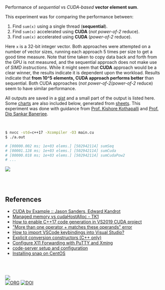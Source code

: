 Performance of *sequential* vs *CUDA-based* **vector element sum**.

This experiment was for comparing the performance between:
1. Find `sum(x)` using a single thread (**sequential**).
2. Find `sum(x)` accelerated using **CUDA** (*not power-of-2* reduce).
3. Find `sum(x)` accelerated using **CUDA** (*power-of-2* reduce).

Here `x` is a 32-bit integer vector. Both approaches were attempted on a number
of vector sizes, running each approach 5 times per size to get a good time
measure. Note that time taken to copy data back and forth from the GPU is not
measured, and the sequential approach does not make use of *SIMD instructions*.
While it might seem that **CUDA** approach would be a clear winner, the results
indicate it is dependent upon the workload. Results indicate that **from 10^5**
**elements, CUDA approach performs better** than sequential. Both CUDA approaches
(*not power-of-2*/*power-of-2* reduce) seem to have similar performance.

All outputs are saved in a [gist] and a small part of the output is listed here.
Some [charts] are also included below, generated from [sheets]. This experiment
was done with guidance from [Prof. Kishore Kothapalli] and
[Prof. Dip Sankar Banerjee].

<br>

```bash
$ nvcc -std=c++17 -Xcompiler -O3 main.cu
$ ./a.out

# [00000.002 ms; 1e+03 elems.] [502942114] sumSeq
# [00001.128 ms; 1e+03 elems.] [502942114] sumCuda
# [00000.018 ms; 1e+03 elems.] [502942114] sumCudaPow2
# ...
```

[![](https://i.imgur.com/WAY6rGl.png)][sheetp]

<br>
<br>


## References

- [CUDA by Example :: Jason Sanders, Edward Kandrot](https://gist.github.com/wolfram77/72c51e494eaaea1c21a9c4021ad0f320)
- [Managed memory vs cudaHostAlloc - TK1](https://forums.developer.nvidia.com/t/managed-memory-vs-cudahostalloc-tk1/34281)
- [How to enable C++17 code generation in VS2019 CUDA project](https://stackoverflow.com/a/63057409/1413259)
- ["More than one operator + matches these operands" error](https://stackoverflow.com/a/10343618/1413259)
- [How to import VSCode keybindings into Visual Studio?](https://stackoverflow.com/a/62417446/1413259)
- [Explicit conversion constructors (C++ only)](https://www.ibm.com/docs/en/i/7.3?topic=only-explicit-conversion-constructors-c)
- [Configure X11 Forwarding with PuTTY and Xming](https://www.centlinux.com/2019/01/configure-x11-forwarding-putty-xming-windows.html)
- [code-server setup and configuration](https://coder.com/docs/code-server/latest/guide)
- [Installing snap on CentOS](https://snapcraft.io/docs/installing-snap-on-centos)

<br>
<br>

[![](https://i.imgur.com/MOJPoM0.jpg)](https://www.youtube.com/watch?v=E0_Ic1P-Hzg)<br>
[![ORG](https://img.shields.io/badge/org-puzzlef-green?logo=Org)](https://puzzlef.github.io)
[![DOI](https://zenodo.org/badge/558223916.svg)](https://zenodo.org/badge/latestdoi/558223916)


[Prof. Dip Sankar Banerjee]: https://sites.google.com/site/dipsankarban/
[Prof. Kishore Kothapalli]: https://faculty.iiit.ac.in/~kkishore/
[gist]: https://gist.github.com/wolfram77/44465db42bf17b0464159331388da526
[charts]: https://imgur.com/a/bnRHipj
[sheets]: https://docs.google.com/spreadsheets/d/19hBlJQv7JwEuoA2X0aw5IS0_MghifQfr3TG_WgmoSww/edit?usp=sharing
[sheetp]: https://docs.google.com/spreadsheets/d/e/2PACX-1vTwzwsCzU25d7YEo6kVST5tRVSWKESczT7Wo51ML_tghIrBlOa4e9IrCgeG5c5_lOM5Ojzu8Txq8xjQ/pubhtml
